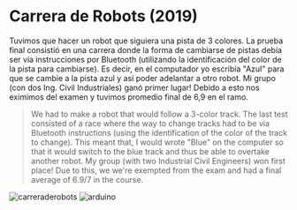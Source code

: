 # Carrera de Robots (2019)
Tuvimos que hacer un robot que siguiera una pista de 3 colores. La prueba final consistió en una carrera donde la forma de cambiarse de pistas debía ser vía instrucciones por Bluetooth (utilizando la identificación del color de la pista para cambiarse). Es decir, en el computador yo escribía "Azul" para que se cambie a la pista azul y así poder adelantar a otro robot. Mi grupo (con dos Ing. Civil Industriales) ganó primer lugar! Debido a esto nos eximimos del examen y tuvimos promedio final de 6,9 en el ramo. 


> We had to make a robot that would follow a 3-color track. The last test consisted of a race where the way to change tracks had to be via Bluetooth instructions (using the identification of the color of the track to change). This meant that, I would wrote "Blue" on the computer so that it would switch to the blue track and thus be able to overtake another robot. My group (with two Industrial Civil Engineers) won first place! Due to this, we we're exempted from the exam and had a final average of 6.9/7 in the course.

![carreraderobots](https://user-images.githubusercontent.com/31099183/116838090-11180700-ab9b-11eb-8dac-8fa34c2a35f7.gif)
![arduino](https://user-images.githubusercontent.com/31099183/116838096-183f1500-ab9b-11eb-9414-fde55e779036.gif)
